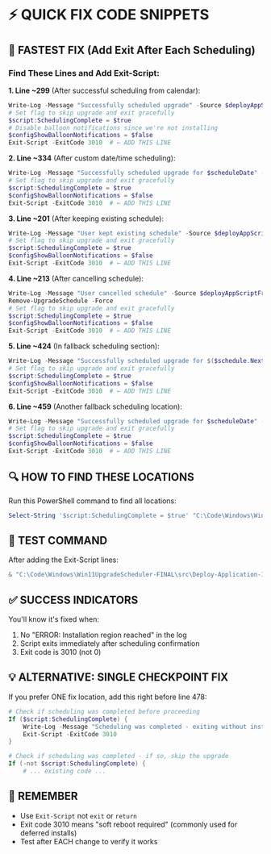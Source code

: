 # ⚡ QUICK FIX CODE SNIPPETS

## 🎯 FASTEST FIX (Add Exit After Each Scheduling)

### Find These Lines and Add Exit-Script:

**1. Line ~299** (After successful scheduling from calendar):
```powershell
Write-Log -Message "Successfully scheduled upgrade" -Source $deployAppScriptFriendlyName
# Set flag to skip upgrade and exit gracefully
$script:SchedulingComplete = $true
# Disable balloon notifications since we're not installing
$configShowBalloonNotifications = $false
Exit-Script -ExitCode 3010  # ← ADD THIS LINE
```

**2. Line ~334** (After custom date/time scheduling):
```powershell
Write-Log -Message "Successfully scheduled upgrade for $scheduleDate" -Source $deployAppScriptFriendlyName
# Set flag to skip upgrade and exit gracefully
$script:SchedulingComplete = $true
$configShowBalloonNotifications = $false
Exit-Script -ExitCode 3010  # ← ADD THIS LINE
```

**3. Line ~201** (After keeping existing schedule):
```powershell
Write-Log -Message "User kept existing schedule" -Source $deployAppScriptFriendlyName
# Set flag to skip upgrade and exit gracefully
$script:SchedulingComplete = $true
$configShowBalloonNotifications = $false
Exit-Script -ExitCode 3010  # ← ADD THIS LINE
```

**4. Line ~213** (After cancelling schedule):
```powershell
Write-Log -Message "User cancelled schedule" -Source $deployAppScriptFriendlyName
Remove-UpgradeSchedule -Force
# Set flag to skip upgrade and exit gracefully
$script:SchedulingComplete = $true
$configShowBalloonNotifications = $false
Exit-Script -ExitCode 3010  # ← ADD THIS LINE
```

**5. Line ~424** (In fallback scheduling section):
```powershell
Write-Log -Message "Successfully scheduled upgrade for $($schedule.NextRunTime)" -Source $deployAppScriptFriendlyName
# Set flag to skip upgrade and exit gracefully
$script:SchedulingComplete = $true
$configShowBalloonNotifications = $false
Exit-Script -ExitCode 3010  # ← ADD THIS LINE
```

**6. Line ~459** (Another fallback scheduling location):
```powershell
Write-Log -Message "Successfully scheduled upgrade for $scheduleDate" -Source $deployAppScriptFriendlyName
# Set flag to skip upgrade and exit gracefully
$script:SchedulingComplete = $true
$configShowBalloonNotifications = $false
Exit-Script -ExitCode 3010  # ← ADD THIS LINE
```

## 🔍 HOW TO FIND THESE LOCATIONS

Run this PowerShell command to find all locations:
```powershell
Select-String '$script:SchedulingComplete = $true' "C:\Code\Windows\Win11UpgradeScheduler-FINAL\src\Deploy-Application-InstallationAssistant-Version.ps1" | ForEach-Object { "Line $($_.LineNumber): $($_.Line.Trim())" }
```

## 🧪 TEST COMMAND

After adding the Exit-Script lines:
```powershell
& "C:\Code\Windows\Win11UpgradeScheduler-FINAL\src\Deploy-Application-InstallationAssistant-Version.ps1"
```

## ✅ SUCCESS INDICATORS

You'll know it's fixed when:
1. No "ERROR: Installation region reached" in the log
2. Script exits immediately after scheduling confirmation
3. Exit code is 3010 (not 0)

## 💡 ALTERNATIVE: SINGLE CHECKPOINT FIX

If you prefer ONE fix location, add this right before line 478:
```powershell
# Check if scheduling was completed before proceeding
If ($script:SchedulingComplete) {
    Write-Log -Message "Scheduling was completed - exiting without installation" -Source $deployAppScriptFriendlyName
    Exit-Script -ExitCode 3010
}

# Check if scheduling was completed - if so, skip the upgrade
If (-not $script:SchedulingComplete) {
    # ... existing code ...
```

## 📝 REMEMBER

- Use `Exit-Script` not `exit` or `return`
- Exit code 3010 means "soft reboot required" (commonly used for deferred installs)
- Test after EACH change to verify it works